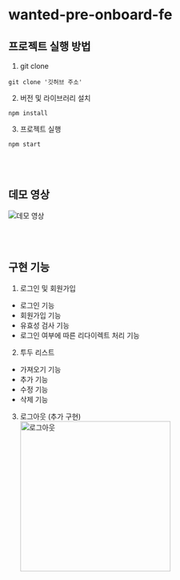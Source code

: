 # wanted-pre-onboard-fe

<h2>프로젝트 실행 방법</h2>

1. git clone

```
git clone '깃허브 주소'
```

2. 버전 및 라이브러리 설치

```
npm install
```

3. 프로젝트 실행

```
npm start
```

<br><br>

<h2>데모 영상</h2>
<img src="https://user-images.githubusercontent.com/66675699/184170190-1c2f2ad9-ad54-4126-9e3c-89289487ecb1.gif" alt="데모 영상"/>

<br><br>

<h2>구현 기능</h2>

1. 로그인 및 회원가입

- 로그인 기능
- 회원가입 기능
- 유효성 검사 기능
- 로그인 여부에 따른 리다이렉트 처리 기능
  <br>

2. 투두 리스트

- 가져오기 기능
- 추가 기능
- 수정 기능
- 삭제 기능
  <br>

3. 로그아웃 (추가 구현)<br>
   <img width="300" src="https://user-images.githubusercontent.com/66675699/184171716-24e3aefb-86ed-4e22-a3d2-5e054b19dadb.gif" alt="로그아웃"/>
